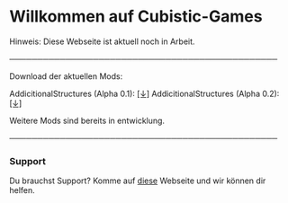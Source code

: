 # Willkommen auf Cubistic-Games

Hinweis: Diese Webseite ist aktuell noch in Arbeit.

────────────────────────────────────────────────

Download der aktuellen Mods:

AddicitionalStructures (Alpha 0.1): [[↓]](https://dropbox.com/s/6id8finbs7ui2z3/AddictionalStructures%20Alpha%200.1.jar?dl=1)
AddicitionalStructures (Alpha 0.2): [[↓]](https://www.dropbox.com/s/sybxu4rdgmqw9t8/AddictionalStructures%20Alpha%200.2.jar?dl=1)

Weitere Mods sind bereits in entwicklung.

────────────────────────────────────────────────
### Support

Du brauchst Support? Komme auf [diese](https://sneakytime.com/rr) Webseite und wir können dir helfen.
  
